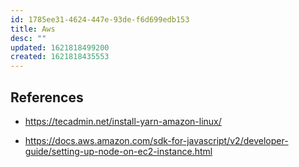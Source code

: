 ```yaml
---
id: 1785ee31-4624-447e-93de-f6d699edb153
title: Aws
desc: ""
updated: 1621818499200
created: 1621818435553
---
```


## References

- https://tecadmin.net/install-yarn-amazon-linux/

- https://docs.aws.amazon.com/sdk-for-javascript/v2/developer-guide/setting-up-node-on-ec2-instance.html
